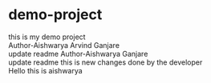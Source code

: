 # demo-project
this is my demo project<br>
Author-Aishwarya Arvind Ganjare<br>update readme
Author-Aishwarya Ganjare<br>update readme
this is new changes done by the developer<br>
Hello this is aishwarya